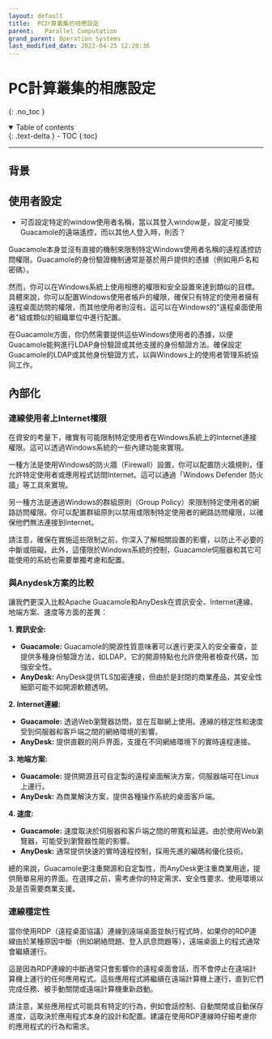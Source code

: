```yaml
---
layout: default
title:  PC計算叢集的相應設定
parent:   Parallel Computation
grand_parent: Operation Systems
last_modified_date: 2022-04-25 12:20:36
---
```

# PC計算叢集的相應設定
{: .no_toc }

<details open markdown="block">
  <summary>
    Table of contents
  </summary>
  {: .text-delta }
- TOC
{:toc}
</details>

---
## 背景

## 使用者設定

- 可否設定特定的window使用者名稱，當以其登入window是，設定可接受Guacamole的遠端遙控，而以其他人登入時，則否？

Guacamole本身並沒有直接的機制來限制特定Windows使用者名稱的遠程遙控訪問權限。Guacamole的身份驗證機制通常是基於用戶提供的憑據（例如用戶名和密碼）。

然而，你可以在Windows系統上使用相應的權限和安全設置來達到類似的目標。具體來說，你可以配置Windows使用者帳戶的權限，確保只有特定的使用者擁有遠程桌面訪問的權限，而其他使用者則沒有。這可以在Windows的"遠程桌面使用者"組或類似的組織單位中進行配置。

在Guacamole方面，你仍然需要提供這些Windows使用者的憑據，以便Guacamole能夠進行LDAP身份驗證或其他支援的身份驗證方法。確保設定Guacamole的LDAP或其他身份驗證方式，以與Windows上的使用者管理系統協同工作。

## 內部化

### 連線使用者上Internet權限

在資安的考量下，確實有可能限制特定使用者在Windows系統上的Internet連接權限。這可以透過Windows系統的一些內建功能來實現。

一種方法是使用Windows的防火牆（Firewall）設置，你可以配置防火牆規則，僅允許特定使用者或應用程式訪問Internet。這可以通過「Windows Defender 防火牆」等工具來實現。

另一種方法是通過Windows的群組原則（Group Policy）來限制特定使用者的網路訪問權限。你可以配置群組原則以禁用或限制特定使用者的網路訪問權限，以確保他們無法連接到Internet。

請注意，確保在實施這些限制之前，你深入了解相關設置的影響，以防止不必要的中斷或阻礙。此外，這僅限於Windows系統的控制，Guacamole伺服器和其它可能使用的系統也需要單獨考慮和配置。

### 與Anydesk方案的比較

讓我們更深入比較Apache Guacamole和AnyDesk在資訊安全、Internet連線、地端方案、速度等方面的差異：

**1. 資訊安全:**
   - **Guacamole:** Guacamole的開源性質意味著可以進行更深入的安全審查，並提供多種身份驗證方法，如LDAP。它的開源特點也允許使用者檢查代碼，加強安全性。
   - **AnyDesk:** AnyDesk提供TLS加密連接，但由於是封閉的商業產品，其安全性細節可能不如開源軟體透明。

**2. Internet連線:**
   - **Guacamole:** 透過Web瀏覽器訪問，並在互聯網上使用。連線的穩定性和速度受到伺服器和客戶端之間的網絡環境的影響。
   - **AnyDesk:** 提供直觀的用戶界面，支援在不同網絡環境下的實時遠程連接。

**3. 地端方案:**
   - **Guacamole:** 提供開源且可自定製的遠程桌面解決方案，伺服器端可在Linux上運行。
   - **AnyDesk:** 為商業解決方案，提供各種操作系統的桌面客戶端。

**4. 速度:**
   - **Guacamole:** 速度取決於伺服器和客戶端之間的帶寬和延遲。由於使用Web瀏覽器，可能受到瀏覽器性能的影響。
   - **AnyDesk:** 通常提供快速的實時遠程控制，採用先進的編碼和優化技術。

總的來說，Guacamole更注重開源和自定製性，而AnyDesk更注重商業用途，提供簡單易用的界面。在選擇之前，需考慮你的特定需求、安全性要求、使用環境以及是否需要商業支援。

### 連線穩定性

當你使用RDP（遠程桌面協議）連線到遠端桌面並執行程式時，如果你的RDP連線由於某種原因中斷（例如網絡問題、登入訊息問題等），遠端桌面上的程式通常會繼續運行。

這是因為RDP連線的中斷通常只會影響你的遠程桌面會話，而不會停止在遠端計算機上運行的任何應用程式。這些應用程式將繼續在遠端計算機上運行，直到它們完成任務、被手動關閉或遠端計算機重新啟動。

請注意，某些應用程式可能具有特定的行為，例如會話控制、自動關閉或自動保存進度，這取決於應用程式本身的設計和配置。建議在使用RDP連線時仔細考慮你的應用程式的行為和需求。
